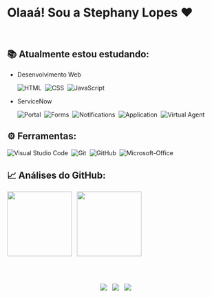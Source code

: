 # Olaaá! Sou a Stephany Lopes ❤️
<br>

## 📚 Atualmente estou estudando:

- Desenvolvimento Web
  
    ![HTML](https://img.shields.io/badge/-HTML5-1f004e?style=for-the-badge&logo=html5&logoColor=yellow&labelColor=1f004e)&nbsp;
    ![CSS](https://img.shields.io/badge/-CSS3-1f004e?style=for-the-badge&logo=CSS3&logoColor=yellow&labelColor=1f004e)&nbsp;
    ![JavaScript](https://img.shields.io/badge/-JavaScript-1f004e?style=for-the-badge&logo=javascript&logoColor=yellow&labelColor=1f004e)
  
- ServiceNow

    ![Portal](https://img.shields.io/badge/-Portals-DC143C?style=for-the-badge&logo=servicenow&labelColor=1f004e)&nbsp;
    ![Forms](https://img.shields.io/badge/-Forms-FFFF00?style=for-the-badge&logo=servicenow&labelColor=1f004e)&nbsp;
    ![Notifications](https://img.shields.io/badge/-Notifications-8B008B?style=for-the-badge&logo=servicenow&labelColor=1f004e)&nbsp;
    ![Application](https://img.shields.io/badge/-Applications-3CB371?style=for-the-badge&logo=servicenow&labelColor=1f004e)&nbsp;
    ![Virtual Agent](https://img.shields.io/badge/-Virtual_Agent-D2691E?style=for-the-badge&labelColor=1f004e) <br>
    
    
## ⚙️ Ferramentas:

   ![Visual Studio Code](https://img.shields.io/badge/-Visual%20Studio%20Code-black?style=for-the-badge&logoColor=yellow&logo=visual-studio-code&labelColor=black)&nbsp; 
   ![Git](https://img.shields.io/badge/-Git-black?style=for-the-badge&logoColor=yellow&logo=git&labelColor=black)&nbsp;
   ![GitHub](https://img.shields.io/badge/-GitHub-black?style=for-the-badge&logoColor=yellow&logo=github&labelColor=black)&nbsp;
   ![Microsoft-Office](https://img.shields.io/badge/-microsoft_office-black?style=for-the-badge&logo=microsoft-office&logoColor=yellow&labelColor=black)&nbsp; <br>

##  📈 Análises do GitHub:

<p align="left">
  <img height="150em" src="https://github-readme-stats.vercel.app/api?username=stpn-lopes&title_color=FFFF00&icon_color=FFFF00&text_color=00BFFF&bg_color=191970&border_color=whitec&show_icons=true"/> &nbsp;
  <img height="150em" src="https://github-readme-stats-eight-theta.vercel.app/api/top-langs/?username=stpn-lopes&layout=compact&title_color=FFFF00&icon_color=FFFF00&text_color=00BFFF&bg_color=191970&show_icons=true"/>
</p><br>

##

<div align="center">
  <a href = "mailto:stpn.lopes@gmail.com"><img src="https://img.shields.io/badge/-Gmail-black?style=for-the-badge&labelColor=black&logo=gmail&logoColor=yellow" target="_blank"></a>
  &nbsp;
  <a href = "https://www.linkedin.com/in/steph-sls"><img src="https://img.shields.io/badge/-LinkedIn-black?style=for-the-badge&labelColor=black&logo=linkedin&logoColor=yellow" target="_blank"></a> 
  &nbsp;
  <a href = "https://codepen.io/SlowStny"><img src="https://img.shields.io/badge/-CodePen-black?style=for-the-badge&logo=CodePen&labelColor=black&logoColor=yellow" target="_blank"></a> 
 </div>
